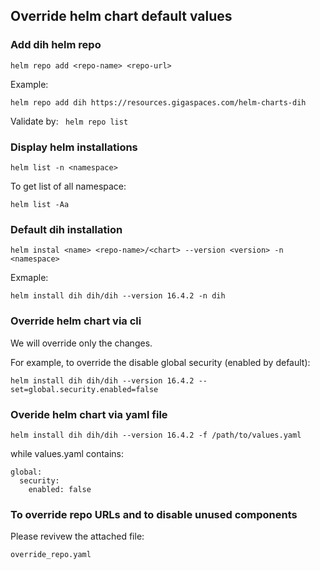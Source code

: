 ## Override helm chart default values


### Add dih helm repo
```helm repo add <repo-name> <repo-url>```

Example:

```helm repo add dih https://resources.gigaspaces.com/helm-charts-dih```

Validate by:
``` helm repo list```


### Display helm installations

```helm list -n <namespace>```

To get list of all namespace:

```helm list -Aa```

### Default dih installation 

```helm instal <name> <repo-name>/<chart> --version <version> -n <namespace>```

Exmaple:

```helm install dih dih/dih --version 16.4.2 -n dih```


### Override helm chart via cli

We will override only the changes.

For example, to override the disable global security (enabled by default):

```helm install dih dih/dih --version 16.4.2 --set=global.security.enabled=false```

### Overide helm chart via yaml file

```helm install dih dih/dih --version 16.4.2 -f /path/to/values.yaml```

while values.yaml contains:

```
global:
  security:
    enabled: false
```


### To override repo URLs and to disable unused components

Please revivew the attached file:

```override_repo.yaml```
